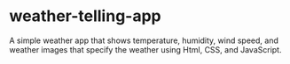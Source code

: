 # weather-telling-app
A simple weather app that shows temperature, humidity, wind speed, and weather images that specify the weather using Html, CSS, and JavaScript.
